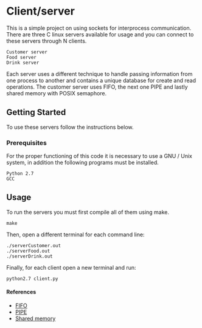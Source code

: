 # Client/server

This is a simple project on using sockets for interprocess communication. There are three C linux servers available for usage and you can connect to these servers through N clients.

```
Customer server
Food server
Drink server
```

Each server uses a different technique to handle passing information from one process to another and contains a unique database for create and read operations. The customer server uses FIFO, the next one PIPE and lastly shared memory with POSIX semaphore.

## Getting Started

To use these servers follow the instructions below.

### Prerequisites

For the proper functioning of this code it is necessary to use a GNU / Unix system, in addition the following programs must be installed.

```
Python 2.7
GCC
```

## Usage

To run the servers you must first compile all of them using make.

```
make
```

Then, open a different terminal for each command line:

```
./serverCustomer.out
./serverFood.out
./serverDrink.out
```

Finally, for each client open a new terminal and run:

```
python2.7 client.py
```

#### References

- [FIFO](https://www.geeksforgeeks.org/named-pipe-fifo-example-c-program/)
- [PIPE](https://www.geeksforgeeks.org/c-program-demonstrate-fork-and-pipe/)
- [Shared memory](https://stackoverflow.com/questions/5656530/how-to-use-shared-memory-with-linux-in-c)
